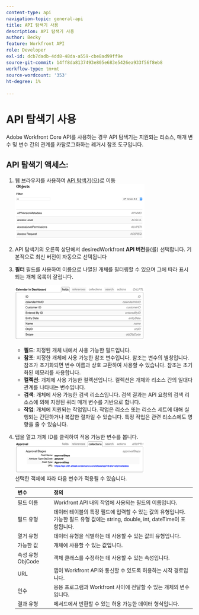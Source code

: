 ```yaml
---
content-type: api
navigation-topic: general-api
title: API 탐색기 사용
description: API 탐색기 사용
author: Becky
feature: Workfront API
role: Developer
exl-id: dcb7dadb-4dd8-48da-a559-cbe8ad99ff9e
source-git-commit: 14ff8da8137493e805e683e5426ea933f56f8eb8
workflow-type: tm+mt
source-wordcount: '353'
ht-degree: 1%

---
```



# API 탐색기 사용

Adobe Workfront Core API를 사용하는 경우 API 탐색기는 지원되는 리소스, 매개 변수 및 변수 간의 관계를 카탈로그화하는 레거시 참조 도구입니다.

## API 탐색기 액세스:

1. 웹 브라우저를 사용하여 [API 탐색기](https://developer.adobe.com/workfront/api-explorer/)(으)로 이동\
   ![](assets/mceclip1-350x149.png)

1. API 탐색기의 오른쪽 상단에서 desiredWorkfront **API 버전**&#x200B;을(를) 선택합니다. 기본적으로 최신 버전이 자동으로 선택됩니다
1. **필터** 필드를 사용하여 이름으로 나열된 개체를 필터링할 수 있으며 그에 따라 표시되는 개체 목록이 잘립니다.

   ![](assets/mceclip2-350x147.png)

   * **필드**: 지정된 개체 내에서 사용 가능한 필드입니다.
   * **참조**: 지정한 개체에 사용 가능한 참조 변수입니다. 참조는 변수의 별칭입니다. 참조가 초기화되면 변수 이름과 상호 교환하여 사용할 수 있습니다. 참조는 초기화된 메모리를 사용합니다.
   * **컬렉션**: 개체에 사용 가능한 컬렉션입니다. 컬렉션은 개체와 리소스 간의 일대다 관계를 나타내는 변수입니다.
   * **검색**: 개체에 사용 가능한 검색 리소스입니다. 검색 결과는 API 요청의 검색 리소스에 의해 지정된 쿼리 매개 변수를 기반으로 합니다.
   * **작업**: 개체에 지원되는 작업입니다. 작업은 리소스 또는 리소스 세트에 대해 실행되는 간단하거나 복잡한 절차일 수 있습니다. 특정 작업은 관련 리소스에도 영향을 줄 수 있습니다.

1. 탭을 열고 개체 ID를 클릭하여 적용 가능한 변수를 봅니다.\
   ![](assets/approval-350x89.png)\
   선택한 객체에 따라 다음 변수가 적용될 수 있습니다.

   | 변수 | 정의 |
   |---|---|
   | 필드 이름 | Workfront API 내의 작업에 사용되는 필드의 이름입니다. |
   | 필드 유형 | 데이터 테이블의 특정 필드에 입력할 수 있는 값의 유형입니다. 가능한 필드 유형 값에는 string, double, int, dateTime이 포함됩니다. |
   | 열거 유형 | 데이터 유형을 식별하는 데 사용할 수 있는 값의 유형입니다. |
   | 가능한 값 | 개체에 사용할 수 있는 값입니다. |
   | 속성 유형 ObjCode | 객체 클래스를 수정하는 데 사용할 수 있는 속성입니다. |
   | URL | 앱이 Workfront API와 통신할 수 있도록 허용하는 시작 경로입니다. |
   | 인수 | 응용 프로그램과 Workfront 사이에 전달할 수 있는 개체의 변수입니다. |
   | 결과 유형 | 메서드에서 반환할 수 있는 허용 가능한 데이터 형식입니다. |
